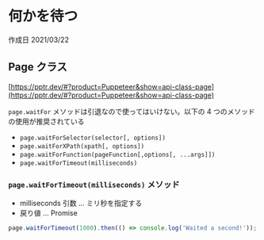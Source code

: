 # 何かを待つ

作成日 2021/03/22

## Page クラス

[https://pptr.dev/#?product=Puppeteer&show=api-class-page](https://pptr.dev/#?product=Puppeteer&show=api-class-page)

`page.waitFor` メソッドは引退なので使ってはいけない。以下の 4 つのメソッドの使用が推奨されている

- `page.waitForSelector(selector[, options])`
- `page.waitForXPath(xpath[, options])`
- `page.waitForFunction(pageFunction[,options[, ...args]])`
- `page.waitForTimeout(milliseconds)`

### `page.waitForTimeout(milliseconds)` メソッド

- milliseconds 引数 ... ミリ秒を指定する
- 戻り値 ... Promise

```javascript
page.waitForTimeout(1000).then(() => console.log('Waited a second!'));
```
